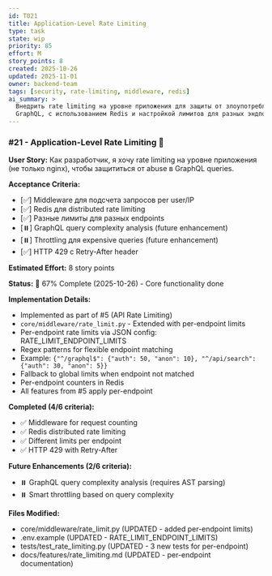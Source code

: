 ```yaml
---
id: T021
title: Application-Level Rate Limiting
type: task
state: wip
priority: 85
effort: M
story_points: 8
created: 2025-10-26
updated: 2025-11-01
owner: backend-team
tags: [security, rate-limiting, middleware, redis]
ai_summary: >
  Внедрить rate limiting на уровне приложения для защиты от злоупотреблений
  GraphQL, с использованием Redis и настройкой лимитов для разных эндпоинтов.
---
```


### #21 - Application-Level Rate Limiting 🎯

**User Story:**
Как разработчик, я хочу rate limiting на уровне приложения (не только nginx), чтобы защититься от abuse в GraphQL queries.

**Acceptance Criteria:**
- [✅] Middleware для подсчета запросов per user/IP
- [✅] Redis для distributed rate limiting
- [✅] Разные лимиты для разных endpoints
- [⏸️] GraphQL query complexity analysis (future enhancement)
- [⏸️] Throttling для expensive queries (future enhancement)
- [✅] HTTP 429 с Retry-After header

**Estimated Effort:** 8 story points

**Status:** 🎯 67% Complete (2025-10-26) - Core functionality done

**Implementation Details:**
- Implemented as part of #5 (API Rate Limiting)
- `core/middleware/rate_limit.py` - Extended with per-endpoint limits
- Per-endpoint rate limits via JSON config: RATE_LIMIT_ENDPOINT_LIMITS
- Regex patterns for flexible endpoint matching
- Example: `{"^/graphql$": {"auth": 50, "anon": 10}, "^/api/search": {"auth": 30, "anon": 5}}`
- Fallback to global limits when endpoint not matched
- Per-endpoint counters in Redis
- All features from #5 apply per-endpoint

**Completed (4/6 criteria):**
- ✅ Middleware for request counting
- ✅ Redis distributed rate limiting
- ✅ Different limits per endpoint
- ✅ HTTP 429 with Retry-After

**Future Enhancements (2/6 criteria):**
- ⏸️ GraphQL query complexity analysis (requires AST parsing)
- ⏸️ Smart throttling based on query complexity

**Files Modified:**
- core/middleware/rate_limit.py (UPDATED - added per-endpoint limits)
- .env.example (UPDATED - RATE_LIMIT_ENDPOINT_LIMITS)
- tests/test_rate_limiting.py (UPDATED - 3 new tests for per-endpoint)
- docs/features/rate_limiting.md (UPDATED - per-endpoint documentation)